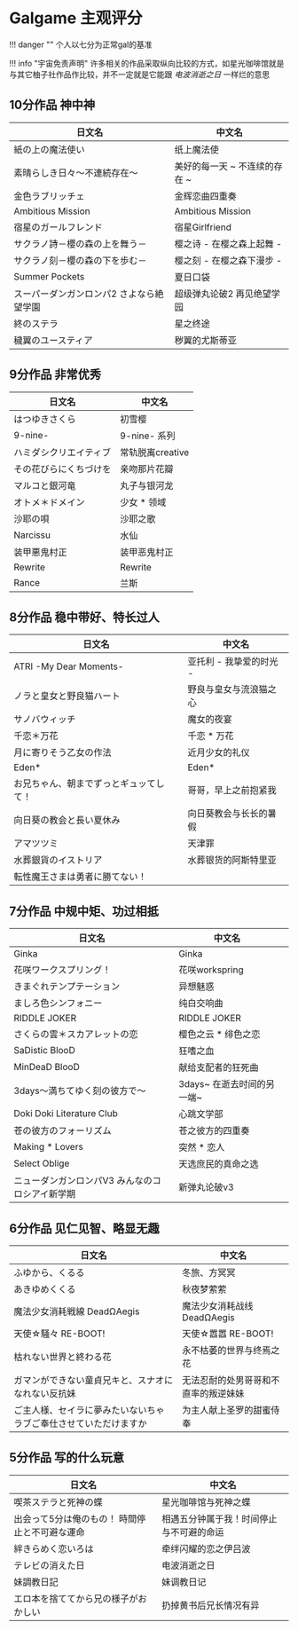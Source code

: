 
# Galgame 主观评分

!!! danger ""
	个人以七分为正常gal的基准

!!! info "宇宙免责声明"
	许多相关的作品采取纵向比较的方式，如星光咖啡馆就是与其它柚子社作品作比较，并不一定就是它能跟 *电波消逝之日* 一样烂的意思 

## 10分作品 神中神

| 日文名                   | 中文名               |
| --------------------- | ----------------- |
| 紙の上の魔法使い              | 纸上魔法使             |
| 素晴らしき日々～不連続存在～        | 美好的每一天 ~ 不连续的存在 ~ |
| 金色ラブリッチェ              | 金辉恋曲四重奏           |
| Ambitious Mission     | Ambitious Mission |
| 宿星のガールフレンド            | 宿星Girlfriend      |
| サクラノ詩－櫻の森の上を舞う－       | 樱之诗 - 在樱之森上起舞 -   |
| サクラノ刻－櫻の森の下を歩む－       | 樱之刻 - 在樱之森下漫步 -   |
| Summer Pockets        | 夏日口袋              |
| スーパーダンガンロンパ2 さよなら絶望学園 | 超级弹丸论破2 再见绝望学园    |
| 終のステラ<br>             | 星之终途              |
| 穢翼のユースティア             | 秽翼的尤斯蒂亚           |


## 9分作品 非常优秀

| 日文名         | 中文名          |
| ----------- | ------------ |
| はつゆきさくら     | 初雪樱          |
| 9-nine-     | 9-nine- 系列   |
| ハミダシクリエイティブ | 常轨脱离creative |
| その花びらにくちづけを | 亲吻那片花瓣       |
| マルコと銀河竜     | 丸子与银河龙       |
| オトメ＊ドメイン    | 少女 * 领域      |
| 沙耶の唄        | 沙耶之歌         |
| Narcissu    | 水仙           |
| 装甲悪鬼村正      | 装甲恶鬼村正       |
| Rewrite     | Rewrite      |
| Rance       | 兰斯           |

## 8分作品 稳中带好、特长过人

| 日文名                    | 中文名            |
| ---------------------- | -------------- |
| ATRI -My Dear Moments- | 亚托利 - 我挚爱的时光 - |
| ノラと皇女と野良猫ハート           | 野良与皇女与流浪猫之心    |
| サノバウィッチ                | 魔女的夜宴          |
| 千恋＊万花                  | 千恋 * 万花        |
| 月に寄りそう乙女の作法            | 近月少女的礼仪        |
| Eden*                  | Eden*          |
| お兄ちゃん、朝までずっとギュッてして！    | 哥哥，早上之前抱紧我     |
| 向日葵の教会と長い夏休み           | 向日葵教会与长长的暑假    |
| アマツツミ                  | 天津罪            |
| 水葬銀貨のイストリア             | 水葬银货的阿斯特里亚     |
| 転性魔王さまは勇者に勝てない！        |                |

## 7分作品 中规中矩、功过相抵

| 日文名                       | 中文名               |     |
| ------------------------- | ----------------- | --- |
| Ginka                     | Ginka             |     |
| 花咲ワークスプリング！               | 花咲workspring      |     |
| きまぐれテンプテーション              | 异想魅惑              |     |
| ましろ色シンフォニー                | 纯白交响曲             |     |
| RIDDLE JOKER              | RIDDLE JOKER      |     |
| さくらの雲＊スカアレットの恋            | 樱色之云 * 绯色之恋       |     |
| SaDistic BlooD            | 狂嗜之血              |     |
| MinDeaD BlooD             | 献给支配者的狂死曲         |     |
| 3days～満ちてゆく刻の彼方で～         | 3days~ 在逝去时间的另一端~ |     |
| Doki Doki Literature Club | 心跳文学部             |     |
| 苍の彼方のフォーリズム               | 苍之彼方的四重奏          |     |
| Making * Lovers           | 突然 * 恋人           |     |
| Select Oblige             | 天选庶民的真命之选         |     |
| ニューダンガンロンパV3 みんなのコロシアイ新学期 | 新弹丸论破v3           |     |

## 6分作品 见仁见智、略显无趣

| 日文名                              | 中文名                 |
| -------------------------------- | ------------------- |
| ふゆから、くるる                         | 冬旅、方冥冥              |
| あきゆめくくる                          | 秋夜梦萦萦               |
| 魔法少女消耗戦線 DeadΩAegis              | 魔法少女消耗战线 DeadΩAegis |
| 天使☆騒々 RE-BOOT!                   | 天使☆嚣嚣 RE-BOOT!      |
| 枯れない世界と終わる花                      | 永不枯萎的世界与终焉之花        |
| ガマンができない童貞兄キと、スナオになれない反抗妹        | 无法忍耐的处男哥哥和不直率的叛逆妹妹  |
| ご主人様、セイラに夢みたいないちゃラブご奉仕させていただけますか | 为主人献上圣罗的甜蜜侍奉        |

## 5分作品 写的什么玩意

| 日文名                      | 中文名                  |
| ------------------------ | -------------------- |
| 喫茶ステラと死神の蝶               | 星光咖啡馆与死神之蝶           |
| 出会って5分は俺のもの！ 時間停止と不可避な運命 | 相遇五分钟属于我！时间停止与不可避的命运 |
| 絆きらめく恋いろは                | 牵绊闪耀的恋之伊吕波           |
| テレビの消えた日                 | 电波消逝之日               |
| 妹調教日記                    | 妹调教日记                |
| エロ本を捨ててから兄の様子がおかしい       | 扔掉黄书后兄长情况有异          |
